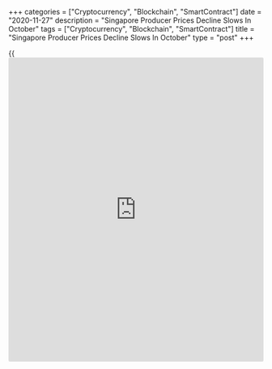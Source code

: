+++
categories = ["Cryptocurrency", "Blockchain", "SmartContract"]
date = "2020-11-27"
description = "Singapore Producer Prices Decline Slows In October"
tags = ["Cryptocurrency", "Blockchain", "SmartContract"]
title = "Singapore Producer Prices Decline Slows In October"
type = "post"
+++

{{<iframe id="large-banner" src="https://www.bounty.group/#slide=9.0" width="100%" height="600" scrolling="no" style="border: 0px solid rgb(216, 221, 230); border-radius: 3px;">}}

Singapore's producer prices declined at a softer pace in October, data
from the Department of Statistics showed on Friday.

The manufacturing producer price index fell 8.3 percent year-on-year in
October, following an 9.8 percent decline in September.

The oil index declined 37.8 percent annually in October, and non-oil
indices fell 4.0 percent.

The Domestic Supply Price Index declined 9.6 percent year-on-year in
October, after a 10.5 percent decrease in September.

On a monthly basis, producer prices rose 0.5 percent in October,
following a 0.1 percent increase in the preceding month.

Another report from the statistical office showed that the import prices
fell 7.6 percent annually in October, following a 8.1 percent decrease
in the previous month.

On a month-on-month basis, import prices decreased 0.1 percent in
October, following a 1.1 percent fall in the prior month.

Data showed that export prices declined 8.0 percent yearly in October
and fell 0.5 percent from a month ago.

For comments and feedback [contact](https://www.playgroundfx.com/contact/): editorial@rtt[news](https://www.letsplayfx.com/blog/forex-news-website/).com

[Economic News][1]

 **What parts of the world are seeing the best (and worst) economic
performances lately? Click[here][2] to check out our [Econ Scorecard][2]
and find out! See up-to-the-moment [ranking](https://www.playgroundfx.com/blog/crypto-exchange-ranking/)s for the best and worst
performers in [GDP][3], [unemployment rate][4], [inflation][5] and much
more.**

   1. www.rtt[news](https://www.letsplayfx.com/blog/forex-news-website/).com/Content/EconomicNews.aspx
   2. www.rtt[news](https://www.letsplayfx.com/blog/forex-news-website/).com/economic-scorecard/world-rank/retail-sales/highest-performance.aspx
   3. www.rtt[news](https://www.letsplayfx.com/blog/forex-news-website/).com/economic-scorecard/world-rank/GDP/highest-performance.aspx
   4. www.rtt[news](https://www.letsplayfx.com/blog/forex-news-website/).com/economic-scorecard/world-rank/unemployment-rate/lowest-performance.aspx
   5. www.rtt[news](https://www.letsplayfx.com/blog/forex-news-website/).com/economic-scorecard/world-rank/CPI/highest-performance.aspx